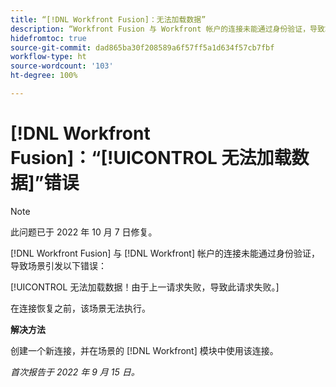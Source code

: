 ```yaml
---
title: “[!DNL Workfront Fusion]：无法加载数据”
description: “Workfront Fusion 与 Workfront 帐户的连接未能通过身份验证，导致场景引发以下错误：无法加载数据！由于上一请求失败，导致此请求失败。”
hidefromtoc: true
source-git-commit: dad865ba30f208589a6f57ff5a1d634f57cb7fbf
workflow-type: ht
source-wordcount: '103'
ht-degree: 100%

---
```



# [!DNL Workfront Fusion]：“[!UICONTROL 无法加载数据]”错误

>[!NOTE]
>
>此问题已于 2022 年 10 月 7 日修复。

[!DNL Workfront Fusion] 与 [!DNL Workfront] 帐户的连接未能通过身份验证，导致场景引发以下错误：

[!UICONTROL 无法加载数据！由于上一请求失败，导致此请求失败。]

在连接恢复之前，该场景无法执行。

**解决方法**

创建一个新连接，并在场景的 [!DNL Workfront] 模块中使用该连接。

_首次报告于 2022 年 9 月 15 日。_
